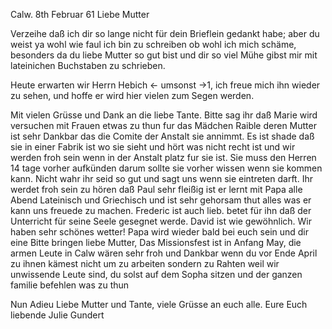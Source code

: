  Calw. 8th Februar 61
Liebe Mutter

Verzeihe daß ich dir so lange nicht für dein Brieflein gedankt habe; aber du weist ya wohl wie faul ich bin zu schreiben ob wohl ich mich schäme, besonders da du liebe Mutter so gut bist und dir so viel Mühe gibst mir mit lateinichen Buchstaben zu schrieben.

Heute erwarten wir Herrn Hebich <- umsonst ->1, ich freue mich ihn wieder zu sehen, und hoffe er wird hier vielen zum Segen werden.

Mit vielen Grüsse und Dank an die liebe Tante. Bitte sag ihr daß Marie wird versuchen mit Frauen etwas zu thun fur das Mädchen Raible deren Mutter ist sehr Dankbar das die Comite der Anstalt sie annimmt. Es ist shade daß sie in einer Fabrik ist wo sie sieht und hört was nicht recht ist und wir werden froh sein wenn in der Anstalt platz fur sie ist. Sie muss den Herren 14 tage vorher aufkünden darum sollte sie vorher wissen wenn sie kommen kann. Nicht wahr ihr seid so gut und sagt uns wenn sie eintreten darft. Ihr werdet froh sein zu hören daß Paul sehr fleißig ist er lernt mit Papa alle Abend Lateinisch und Griechisch und ist sehr gehorsam thut alles was er kann uns freuede zu machen. Frederic ist auch lieb. betet für ihn daß der Unterricht für seine Seele gesegnet werde. David ist wie gewöhnlich. Wir haben sehr schönes wetter! Papa wird wieder bald bei euch sein und dir eine Bitte bringen liebe Mutter, Das Missionsfest ist in Anfang May, die armen Leute in Calw wären sehr froh und Dankbar wenn du vor Ende April zu ihnen kämest nicht um zu arbeiten sondern zu Rahten weil wir unwissende Leute sind, du solst auf dem Sopha sitzen und der ganzen familie befehlen was zu thun

Nun Adieu Liebe Mutter und Tante, viele Grüsse an euch alle.  Eure Euch liebende
 Julie Gundert

